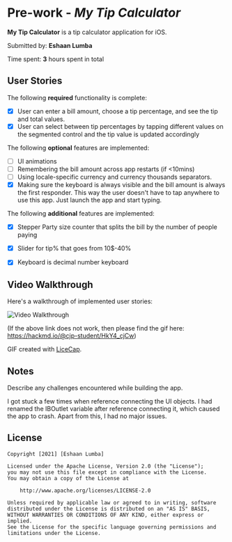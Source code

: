 # Pre-work - *My Tip Calculator*

**My Tip Calculator** is a tip calculator application for iOS.

Submitted by: **Eshaan Lumba**

Time spent: **3** hours spent in total

## User Stories

The following **required** functionality is complete:

* [X] User can enter a bill amount, choose a tip percentage, and see the tip and total values.
* [X] User can select between tip percentages by tapping different values on the segmented control and the tip value is updated accordingly

The following **optional** features are implemented:

* [ ] UI animations
* [ ] Remembering the bill amount across app restarts (if <10mins)
* [ ] Using locale-specific currency and currency thousands separators.
* [X] Making sure the keyboard is always visible and the bill amount is always the first responder. This way the user doesn't have to tap anywhere to use this app. Just launch the app and start typing.

The following **additional** features are implemented:

- [X] Stepper Party size counter that splits the bill by the number of people paying
- [X] Slider for tip% that goes from 10$-40%
- [X] Keyboard is decimal number keyboard


## Video Walkthrough

Here's a walkthrough of implemented user stories:

<img src='![](https://i.imgur.com/MPBArXC.gif)' title='Video Walkthrough' width='' alt='Video Walkthrough' />

(If the above link does not work, then please find the gif here: https://hackmd.io/@cjp-student/HkY4_cjCw)



GIF created with [LiceCap](http://www.cockos.com/licecap/).

## Notes

Describe any challenges encountered while building the app.

I got stuck a few times when reference connecting the UI objects. I had renamed the IBOutlet variable after 
reference connecting it, which caused the app to crash. Apart from this, I had no major issues. 


## License

    Copyright [2021] [Eshaan Lumba]

    Licensed under the Apache License, Version 2.0 (the "License");
    you may not use this file except in compliance with the License.
    You may obtain a copy of the License at

        http://www.apache.org/licenses/LICENSE-2.0

    Unless required by applicable law or agreed to in writing, software
    distributed under the License is distributed on an "AS IS" BASIS,
    WITHOUT WARRANTIES OR CONDITIONS OF ANY KIND, either express or implied.
    See the License for the specific language governing permissions and
    limitations under the License.
